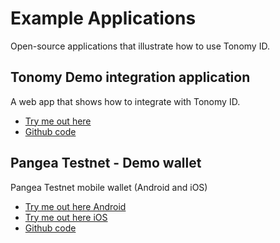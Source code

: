 # Example Applications

Open-source applications that illustrate how to use Tonomy ID.

## Tonomy Demo integration application

A web app that shows how to integrate with Tonomy ID.

- <a href="https://demo.demo.tonomy.foundation" target="_blank">Try me out here</a>
- <a href="https://github.com/Tonomy-Foundation/Tonomy-App-Websites/tree/master/src/demo" target="_blank">Github code</a>

## Pangea Testnet - Demo wallet

Pangea Testnet mobile wallet (Android and iOS)

- <a href="https://play.google.com/store/apps/details?id=foundation.tonomy.projects.pangeatestnet" target="_blank">Try me out here Android</a>
- <a href="https://testflight.apple.com/join/7Bdd9jdB" target="_blank">Try me out here iOS</a>
- <a href="https://github.com/Tonomy-Foundation/Tonomy-ID" target="_blank">Github code</a>
